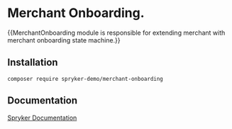 # Merchant Onboarding.

{{MerchantOnboarding module is responsible for extending merchant with merchant onboarding state machine.}}

## Installation

```
composer require spryker-demo/merchant-onboarding
```

## Documentation

[Spryker Documentation](https://academy.spryker.com/developing_with_spryker/module_guide/modules.html)
